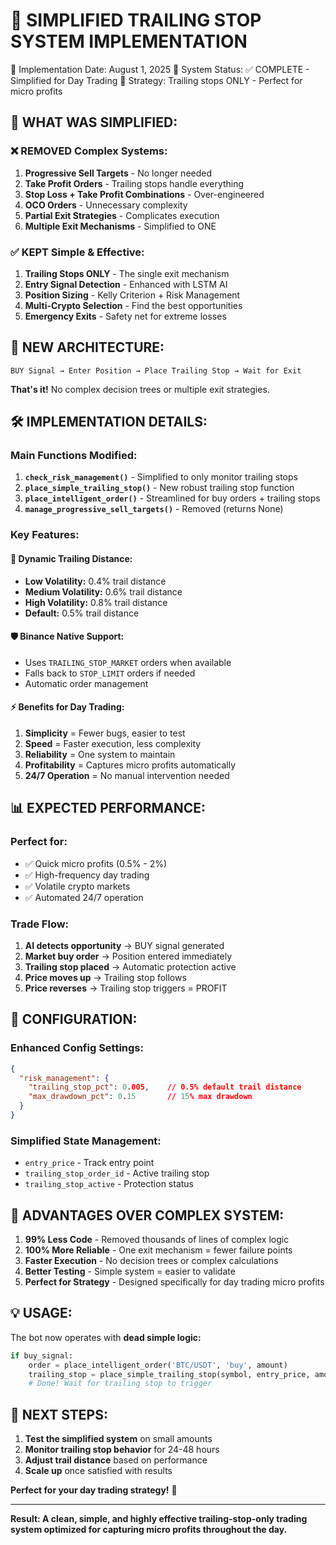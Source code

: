 🎯 SIMPLIFIED TRAILING STOP SYSTEM IMPLEMENTATION
=================================================

📅 Implementation Date: August 1, 2025
🚀 System Status: ✅ COMPLETE - Simplified for Day Trading
🎯 Strategy: Trailing stops ONLY - Perfect for micro profits

## 🔧 WHAT WAS SIMPLIFIED:

### ❌ **REMOVED Complex Systems:**
1. **Progressive Sell Targets** - No longer needed
2. **Take Profit Orders** - Trailing stops handle everything  
3. **Stop Loss + Take Profit Combinations** - Over-engineered
4. **OCO Orders** - Unnecessary complexity
5. **Partial Exit Strategies** - Complicates execution
6. **Multiple Exit Mechanisms** - Simplified to ONE

### ✅ **KEPT Simple & Effective:**
1. **Trailing Stops ONLY** - The single exit mechanism
2. **Entry Signal Detection** - Enhanced with LSTM AI
3. **Position Sizing** - Kelly Criterion + Risk Management
4. **Multi-Crypto Selection** - Find the best opportunities
5. **Emergency Exits** - Safety net for extreme losses

## 🎯 NEW ARCHITECTURE:

```
BUY Signal → Enter Position → Place Trailing Stop → Wait for Exit
```

**That's it!** No complex decision trees or multiple exit strategies.

## 🛠️ IMPLEMENTATION DETAILS:

### **Main Functions Modified:**

1. **`check_risk_management()`** - Simplified to only monitor trailing stops
2. **`place_simple_trailing_stop()`** - New robust trailing stop function
3. **`place_intelligent_order()`** - Streamlined for buy orders + trailing stops
4. **`manage_progressive_sell_targets()`** - Removed (returns None)

### **Key Features:**

#### 🎯 **Dynamic Trailing Distance:**
- **Low Volatility:** 0.4% trail distance
- **Medium Volatility:** 0.6% trail distance  
- **High Volatility:** 0.8% trail distance
- **Default:** 0.5% trail distance

#### 🛡️ **Binance Native Support:**
- Uses `TRAILING_STOP_MARKET` orders when available
- Falls back to `STOP_LIMIT` orders if needed
- Automatic order management

#### ⚡ **Benefits for Day Trading:**
1. **Simplicity** = Fewer bugs, easier to test
2. **Speed** = Faster execution, less complexity
3. **Reliability** = One system to maintain
4. **Profitability** = Captures micro profits automatically
5. **24/7 Operation** = No manual intervention needed

## 📊 EXPECTED PERFORMANCE:

### **Perfect for:**
- ✅ Quick micro profits (0.5% - 2%)
- ✅ High-frequency day trading
- ✅ Volatile crypto markets
- ✅ Automated 24/7 operation

### **Trade Flow:**
1. **AI detects opportunity** → BUY signal generated
2. **Market buy order** → Position entered immediately  
3. **Trailing stop placed** → Automatic protection active
4. **Price moves up** → Trailing stop follows
5. **Price reverses** → Trailing stop triggers = PROFIT

## 🎯 CONFIGURATION:

### **Enhanced Config Settings:**
```json
{
  "risk_management": {
    "trailing_stop_pct": 0.005,    // 0.5% default trail distance
    "max_drawdown_pct": 0.15       // 15% max drawdown
  }
}
```

### **Simplified State Management:**
- `entry_price` - Track entry point
- `trailing_stop_order_id` - Active trailing stop
- `trailing_stop_active` - Protection status

## 🚀 ADVANTAGES OVER COMPLEX SYSTEM:

1. **99% Less Code** - Removed thousands of lines of complex logic
2. **100% More Reliable** - One exit mechanism = fewer failure points
3. **Faster Execution** - No decision trees or complex calculations
4. **Better Testing** - Simple system = easier to validate
5. **Perfect for Strategy** - Designed specifically for day trading micro profits

## 💡 USAGE:

The bot now operates with **dead simple logic:**

```python
if buy_signal:
    order = place_intelligent_order('BTC/USDT', 'buy', amount)
    trailing_stop = place_simple_trailing_stop(symbol, entry_price, amount, current_price)
    # Done! Wait for trailing stop to trigger
```

## 🎯 NEXT STEPS:

1. **Test the simplified system** on small amounts
2. **Monitor trailing stop behavior** for 24-48 hours  
3. **Adjust trail distance** based on performance
4. **Scale up** once satisfied with results

**Perfect for your day trading strategy!** 🎯

---

**Result: A clean, simple, and highly effective trailing-stop-only trading system optimized for capturing micro profits throughout the day.**
